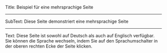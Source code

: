 Title: Beispiel für eine mehrsprachige Seite

----

SubText: Diese Seite demonstriert eine mehrsprachige Seite

----

Text:
Diese Seite ist sowohl auf Deutsch als auch auf Englisch verfügbar. Sie können die Sprache wechseln, indem Sie auf den Sprachumschalter in der oberen rechten Ecke der Seite klicken.